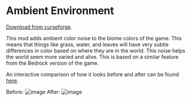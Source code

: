 # Ambient Environment

[Download from curseforge](https://www.curseforge.com/minecraft/mc-mods/ambient-environment).

This mod adds ambient color noise to the biome colors of the game. This means that things like grass, water, and leaves will have very subtle differences in color based on where they are in the world. This noise helps the world seem more varied and alive. This is based on a similar feature from the Bedrock version of the game.

An interactive comparison of how it looks before and after can be found [here](https://blamejared.com/ambientenvironment/compare.html).

Before:
![image](https://user-images.githubusercontent.com/43277609/127744372-a26b8b67-4e9c-4d97-a0b1-72f3e11c054c.png)
After:
![image](https://user-images.githubusercontent.com/43277609/127744378-f6f0d550-b399-4e59-889c-d2e3177a76ab.png)
